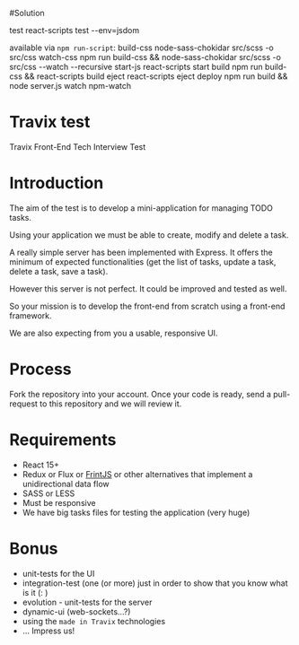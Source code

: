 
#Solution

  test
    react-scripts test --env=jsdom

available via `npm run-script`:
  build-css
    node-sass-chokidar src/scss -o src/css
  watch-css
    npm run build-css && node-sass-chokidar src/scss -o src/css --watch --recursive
  start-js
    react-scripts start
  build
    npm run build-css && react-scripts build
  eject
    react-scripts eject
  deploy
    npm run build && node server.js
  watch
    npm-watch





# Travix test

Travix Front-End Tech Interview Test 

# Introduction

The aim of the test is to develop a mini-application for managing TODO tasks.

Using your application we must be able to create, modify and delete a task.

A really simple server has been implemented with Express. It offers the minimum of expected functionalities (get the list of tasks, update a task, delete a task, save a task).

However this server is not perfect. It could be improved and tested as well.

So your mission is to develop the front-end from scratch using a front-end framework.

We are also expecting from you a usable, responsive UI.

# Process

Fork the repository into your account. Once your code is ready, send a pull-request to this repository and we will review it.

# Requirements

* React 15+
* Redux or Flux or [FrintJS](https://frint.js.org) or other alternatives that implement a unidirectional data flow
* SASS or LESS
* Must be responsive
* We have big tasks files for testing the application (very huge)

# Bonus

* unit-tests for the UI 
* integration-test (one (or more) just in order to show that you know what is it (: )
* evolution - unit-tests for the server
* dynamic-ui (web-sockets...?)
* using the `made in Travix` technologies
* ... Impress us!
